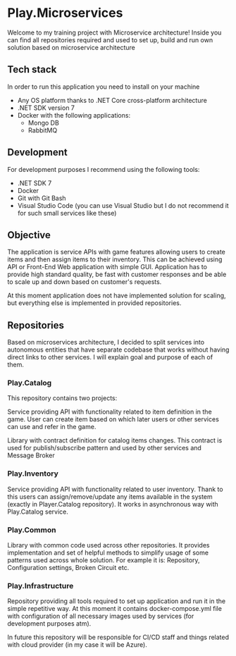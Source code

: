 # Play.Microservices

Welcome to my training project with Microservice architecture!
Inside you can find all repositories required and used to set up, build and run own solution based on microservice architecture

## Tech stack

In order to run this application you need to install on your machine
- Any OS platform thanks to .NET Core cross-platform architecture
- .NET SDK version 7
- Docker with the following applications:
    - Mongo DB
    - RabbitMQ

## Development

For development purposes I recommend using the following tools:
- .NET SDK 7
- Docker
- Git with Git Bash
- Visual Studio Code (you can use Visual Studio but I do not recommend it for such small services like these)

## Objective

The application is service APIs with game features allowing users to create items and then assign items to their inventory.
This can be achieved using API or Front-End Web application with simple GUI.
Application has to provide high standard quality, be fast with customer responses and be able to scale up and down based on customer's requests.

At this moment application does not have implemented solution for scaling, but everything else is implemented in provided repositories.

## Repositories

Based on microservices architecture, I decided to split services into autonomous entities that have separate codebase that works without having direct links to other services. I will explain goal and purpose of each of them.

### Play.Catalog

This repository contains two projects:

Service providing API with functionality related to item definition in the game.
User can create item based on which later users or other services can use and refer in the game.

Library with contract definition for catalog items changes.
This contract is used for publish/subscribe pattern and used by other services and Message Broker

### Play.Inventory

Service providing API with functionality related to user inventory.
Thank to this users can assign/remove/update any items available in the system (exactly in Player.Catalog repository).
It works in asynchronous way with Play.Catalog service.

### Play.Common

Library with common code used across other repositories.
It provides implementation and set of helpful methods to simplify usage of some patterns used across whole solution.
For example it is: Repository, Configuration settings, Broken Circuit etc.

### Play.Infrastructure

Repository providing all tools required to set up application and run it in the simple repetitive way.
At this moment it contains docker-compose.yml file with configuration of all necessary images used by services (for development purposes atm).

In future this repository will be responsible for CI/CD staff and things related with cloud provider (in my case it will be Azure).